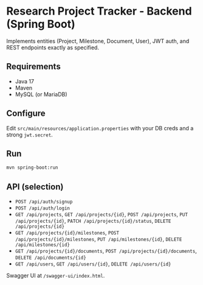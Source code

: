 # Research Project Tracker - Backend (Spring Boot)

Implements entities (Project, Milestone, Document, User), JWT auth, and REST endpoints exactly as specified.

## Requirements
- Java 17
- Maven
- MySQL (or MariaDB)

## Configure
Edit `src/main/resources/application.properties` with your DB creds and a strong `jwt.secret`.

## Run
```bash
mvn spring-boot:run
```

## API (selection)
- `POST /api/auth/signup`
- `POST /api/auth/login`
- `GET /api/projects`, `GET /api/projects/{id}`, `POST /api/projects`, `PUT /api/projects/{id}`, `PATCH /api/projects/{id}/status`, `DELETE /api/projects/{id}`
- `GET /api/projects/{id}/milestones`, `POST /api/projects/{id}/milestones`, `PUT /api/milestones/{id}`, `DELETE /api/milestones/{id}`
- `GET /api/projects/{id}/documents`, `POST /api/projects/{id}/documents`, `DELETE /api/documents/{id}`
- `GET /api/users`, `GET /api/users/{id}`, `DELETE /api/users/{id}`

Swagger UI at `/swagger-ui/index.html`.
